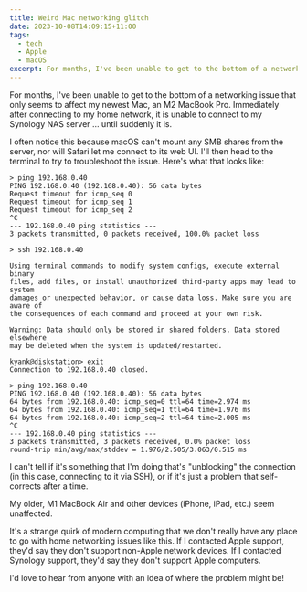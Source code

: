 ```yaml
---
title: Weird Mac networking glitch
date: 2023-10-08T14:09:15+11:00
tags:
  - tech
  - Apple
  - macOS
excerpt: For months, I've been unable to get to the bottom of a networking issue that only seems to affect my newest Mac, an M2 MacBook Pro. Immediately after connecting to my home network, it is unable to connect to my Synology NAS server … until suddenly it is.
---
```


For months, I've been unable to get to the bottom of a networking issue that only seems to affect my newest Mac, an M2 MacBook Pro. Immediately after connecting to my home network, it is unable to connect to my Synology NAS server … until suddenly it is.

I often notice this because macOS can't mount any SMB shares from the server, nor will Safari let me connect to its web UI. I'll then head to the terminal to try to troubleshoot the issue. Here's what that looks like:

```console
> ping 192.168.0.40
PING 192.168.0.40 (192.168.0.40): 56 data bytes
Request timeout for icmp_seq 0
Request timeout for icmp_seq 1
Request timeout for icmp_seq 2
^C
--- 192.168.0.40 ping statistics ---
3 packets transmitted, 0 packets received, 100.0% packet loss

> ssh 192.168.0.40

Using terminal commands to modify system configs, execute external binary
files, add files, or install unauthorized third-party apps may lead to system
damages or unexpected behavior, or cause data loss. Make sure you are aware of
the consequences of each command and proceed at your own risk.

Warning: Data should only be stored in shared folders. Data stored elsewhere
may be deleted when the system is updated/restarted.

kyank@diskstation> exit
Connection to 192.168.0.40 closed.

> ping 192.168.0.40
PING 192.168.0.40 (192.168.0.40): 56 data bytes
64 bytes from 192.168.0.40: icmp_seq=0 ttl=64 time=2.974 ms
64 bytes from 192.168.0.40: icmp_seq=1 ttl=64 time=1.976 ms
64 bytes from 192.168.0.40: icmp_seq=2 ttl=64 time=2.005 ms
^C
--- 192.168.0.40 ping statistics ---
3 packets transmitted, 3 packets received, 0.0% packet loss
round-trip min/avg/max/stddev = 1.976/2.505/3.063/0.515 ms
```

I can't tell if it's something that I'm doing that's "unblocking" the connection (in this case, connecting to it via SSH), or if it's just a problem that self-corrects after a time.

My older, M1 MacBook Air and other devices (iPhone, iPad, etc.) seem unaffected.

It's a strange quirk of modern computing that we don't really have any place to go with home networking issues like this. If I contacted Apple support, they'd say they don't support non-Apple network devices. If I contacted Synology support, they'd say they don't support Apple computers.

I'd love to hear from anyone with an idea of where the problem might be!
